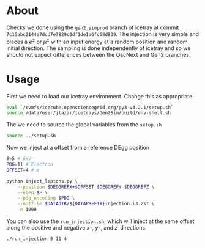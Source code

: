 # About

Checks we done using the `gen2_simprod` branch of icetray at commit `7c15abc2144e7dcd7e7829c0df1de1a6fc68d839`.
The injection is very simple and places a $e^{\pm}$ or $\mu^{\pm}$ with an input energy at a random position and random initial direction.
The sampling is done independently of icetray and so we should not expect differences between the OscNext and Gen2 branches.

# Usage

First we need to load our icetray environment.
Change this as appropriate

```bash
eval `/cvmfs/icecube.opensciencegrid.org/py3-v4.2.1/setup.sh`
source /data/user/jlazar/icetrays/Gen2Sim/build/env-shell.sh
```

The we need to source the global variables from the `setup.sh`

```bash
source ../setup.sh
```

Now we inject at a offset from a reference DEgg position

```bash
E=5 # GeV
PDG=11 # Electron
OFFSET=4 # m

python inject_leptons.py \
    --position $DEGGREFX+$OFFSET $DEGGREFY $DEGGREFZ \
    --elep $E \
    --pdg_encoding $PDG \
    --outfile $DATADIR/${DATAPREFIX}injection.i3.zst \
    -n 1000
```

You can also use the `run_injection.sh`, which will inject at the same offset along the positive and negative $x$-, $y$-, and $z$-directions.

```bash
./run_injection 5 11 4
```
